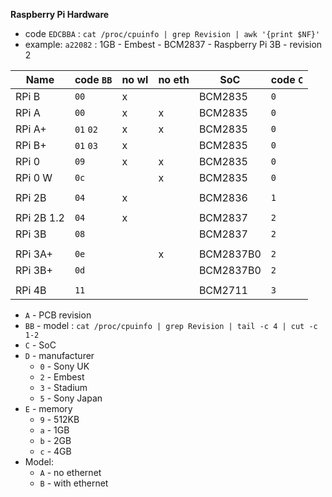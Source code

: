 **Raspberry Pi Hardware**

- code `EDCBBA` : `cat /proc/cpuinfo | grep Revision | awk '{print $NF}'`
- example: `a22082` : 1GB - Embest - BCM2837 - Raspberry Pi 3B - revision 2

| Name       | code `BB` | no wl | no eth | SoC       | code `C` |
|------------|-----------|-------|--------|-----------|----------|
| RPi B      | `00`      | x     |        | BCM2835   | `0`      |
| RPi A      | `00`      | x     | x      | BCM2835   | `0`      |
| RPi A+     | `01` `02` | x     | x      | BCM2835   | `0`      |
| RPi B+     | `01` `03` | x     |        | BCM2835   | `0`      |
| RPi 0      | `09`      | x     | x      | BCM2835   | `0`      |
| RPi 0 W    | `0c`      |       | x      | BCM2835   | `0`      |
|            |           |       |        |           |          |
| RPi 2B     | `04`      | x     |        | BCM2836   | `1`      |
|            |           |       |        |           |          |
| RPi 2B 1.2 | `04`      | x     |        | BCM2837   | `2`      |
| RPi 3B     | `08`      |       |        | BCM2837   | `2`      |
|            |           |       |        |           |          |
| RPi 3A+    | `0e`      |       | x      | BCM2837B0 | `2`      |
| RPi 3B+    | `0d`      |       |        | BCM2837B0 | `2`      |
|            |           |       |        |           |          |
| RPi 4B     | `11`      |       |        | BCM2711   | `3`      |

- `A` - PCB revision
- `BB` - model : `cat /proc/cpuinfo | grep Revision | tail -c 4 | cut -c 1-2`
- `C` - SoC
- `D` - manufacturer
	- `0` - Sony UK
	- `2` - Embest
	- `3` - Stadium
	- `5` - Sony Japan
- `E` - memory
	- `9` - 512KB
	- `a` - 1GB
	- `b` - 2GB
	- `c` - 4GB
- Model:
	- `A` - no ethernet
	- `B` - with ethernet
